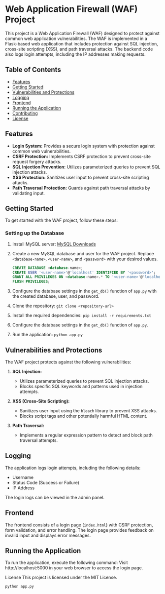 # Web Application Firewall (WAF) Project

This project is a Web Application Firewall (WAF) designed to protect against common web application vulnerabilities. The WAF is implemented in a Flask-based web application that includes protection against SQL injection, cross-site scripting (XSS), and path traversal attacks. The backend code also logs login attempts, including the IP addresses making requests.

## Table of Contents
- [Features](#features)
- [Getting Started](#getting-started)
- [Vulnerabilities and Protections](#vulnerabilities-and-protections)
- [Logging](#logging)
- [Frontend](#frontend)
- [Running the Application](#running-the-application)
- [Contributing](#contributing)
- [License](#license)

## Features
- **Login System:** Provides a secure login system with protection against common web vulnerabilities.
- **CSRF Protection:** Implements CSRF protection to prevent cross-site request forgery attacks.
- **SQL Injection Prevention:** Utilizes parameterized queries to prevent SQL injection attacks.
- **XSS Protection:** Sanitizes user input to prevent cross-site scripting attacks.
- **Path Traversal Protection:** Guards against path traversal attacks by validating input.

## Getting Started
To get started with the WAF project, follow these steps:

### Setting up the Database
1. Install MySQL server: [MySQL Downloads](https://dev.mysql.com/downloads/)
2. Create a new MySQL database and user for the WAF project. Replace `<database-name>`, `<user-name>`, and `<password>` with your desired values.
    ```sql
    CREATE DATABASE <database-name>;
    CREATE USER '<user-name>'@'localhost' IDENTIFIED BY '<password>';
    GRANT ALL PRIVILEGES ON <database-name>.* TO '<user-name>'@'localhost';
    FLUSH PRIVILEGES;
    ```
3. Configure the database settings in the `get_db()` function of `app.py` with the created database, user, and password.


1. Clone the repository: `git clone <repository-url>`
2. Install the required dependencies: `pip install -r requirements.txt`
3. Configure the database settings in the `get_db()` function of `app.py`.
4. Run the application: `python app.py`

## Vulnerabilities and Protections
The WAF project protects against the following vulnerabilities:

1. **SQL Injection:**
   - Utilizes parameterized queries to prevent SQL injection attacks.
   - Blocks specific SQL keywords and patterns used in injection attempts.

2. **XSS (Cross-Site Scripting):**
   - Sanitizes user input using the `bleach` library to prevent XSS attacks.
   - Blocks script tags and other potentially harmful HTML content.

3. **Path Traversal:**
   - Implements a regular expression pattern to detect and block path traversal attempts.

## Logging
The application logs login attempts, including the following details:

- Username
- Status Code (Success or Failure)
- IP Address

The login logs can be viewed in the admin panel.

## Frontend
The frontend consists of a login page (`index.html`) with CSRF protection, form validation, and error handling. The login page provides feedback on invalid input and displays error messages.

## Running the Application
To run the application, execute the following command:
Visit http://localhost:5000 in your web browser to access the login page.

License
This project is licensed under the MIT License.

```bash
python app.py
